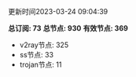 更新时间2023-03-24 09:04:39

**总订阅: 73**
**总节点: 930**
**有效节点: 369**
- v2ray节点: 325
- ss节点: 33
- trojan节点: 11
